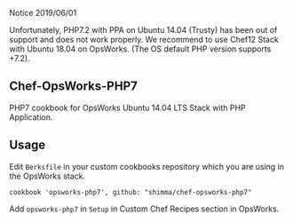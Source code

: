 Notice 2019/06/01

Unfortunately, PHP7.2 with PPA on Ubuntu 14.04 (Trusty) has been out of support and does not work properly. We recommend to use Chef12 Stack with Ubuntu 18.04 on OpsWorks. (The OS default PHP version supports +7.2). 

## Chef-OpsWorks-PHP7

PHP7 cookbook for OpsWorks Ubuntu 14.04 LTS Stack with PHP Application.


## Usage


Edit `Berksfile` in your custom cookbooks repository which you are using in the OpsWorks stack.

```
cookbook 'opsworks-php7', github: "shimma/chef-opsworks-php7"
```

Add `opsworks-php7` in `Setup` in Custom Chef Recipes section in OpsWorks.
